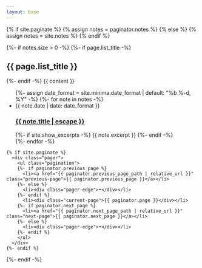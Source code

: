 ```yaml
---
layout: base
---
```


<div class="home">

  {% if site.paginate %}
    {% assign notes = paginator.notes %}
  {% else %}
    {% assign notes = site.notes %}
  {% endif %}


  {%- if notes.size > 0 -%}
    {%- if page.list_title -%}
      <h2 class="post-list-heading">{{ page.list_title }}</h2>
    {%- endif -%}
    {{ content }}
    <ul class="post-list">
      {%- assign date_format = site.minima.date_format | default: "%b %-d, %Y" -%}
      {%- for note in notes -%}
      <li>
        <span class="post-meta">{{ note.date | date: date_format }}</span>
        <h3>
          <a class="post-link" href="{{ note.url | relative_url }}">
            {{ note.title | escape }}
          </a>
        </h3>
        {%- if site.show_excerpts -%}
          {{ note.excerpt }}
        {%- endif -%}
      </li>
      {%- endfor -%}
    </ul>

    {% if site.paginate %}
      <div class="pager">
        <ul class="pagination">
        {%- if paginator.previous_page %}
          <li><a href="{{ paginator.previous_page_path | relative_url }}" class="previous-page">{{ paginator.previous_page }}</a></li>
        {%- else %}
          <li><div class="pager-edge">•</div></li>
        {%- endif %}
          <li><div class="current-page">{{ paginator.page }}</div></li>
        {%- if paginator.next_page %}
          <li><a href="{{ paginator.next_page_path | relative_url }}" class="next-page">{{ paginator.next_page }}</a></li>
        {%- else %}
          <li><div class="pager-edge">•</div></li>
        {%- endif %}
        </ul>
      </div>
    {%- endif %}

  {%- endif -%}

</div>


